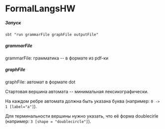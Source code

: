 # FormalLangsHW

##### Запуск

`sbt "run grammarFile graphFile outputFile"`

##### grammarFile

grammarFile: грамматика -- в формате из pdf-ки

##### graphFile

graphFile: автомат в формате dot

Стартовая вершина автомата -- минимальная лексикографически.

На каждом ребре автомата должна быть указана буква (например: `0 -> 1 [label="a"]`).

Для терминальности вершины нужно указать, что её форма doublecirle (например: `3 [shape = "doublecircle"]`).
